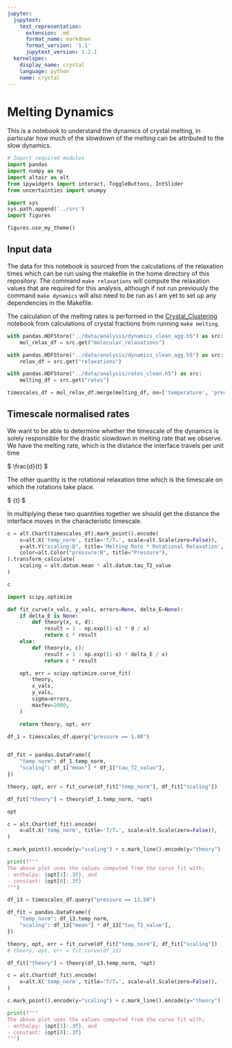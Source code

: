 ```yaml
---
jupyter:
  jupytext:
    text_representation:
      extension: .md
      format_name: markdown
      format_version: '1.1'
      jupytext_version: 1.2.1
  kernelspec:
    display_name: crystal
    language: python
    name: crystal
---
```


# Melting Dynamics

This is a notebook to understand the dynamics of crystal melting, in particular how much of the slowdown of the melting can be attributed to the slow dynamics.

```python
# Import required modules
import pandas
import numpy as np
import altair as alt
from ipywidgets import interact, ToggleButtons, IntSlider
from uncertainties import unumpy

import sys
sys.path.append('../src')
import figures

figures.use_my_theme()
```

## Input data

The data for this notebook is sourced from the calculations of the relaxation times which can be run using the makefile in the home directory of this repository. The command `make relaxations` will compute the relaxation values that are required for this analysis, although if not run previously the command `make dynamics` will also need to be run as I am yet to set up any dependencies in the Makefile.

The calculation of the melting rates is performed in the [Crystal_Clustering](Crystal_Clustering.ipynb) notebook from calculations of crystal fractions from running `make melting`.

```python
with pandas.HDFStore("../data/analysis/dynamics_clean_agg.h5") as src:
    mol_relax_df = src.get("molecular_relaxations")

with pandas.HDFStore("../data/analysis/dynamics_clean_agg.h5") as src:
    relax_df = src.get("relaxations")

with pandas.HDFStore("../data/analysis/rates_clean.h5") as src:
    melting_df = src.get("rates")

timescales_df = mol_relax_df.merge(melting_df, on=['temperature', 'pressure'])
```

## Timescale normalised rates

We want to be able to determine whether the timescale of the dynamics
is solely responsible for the drastic slowdown in melting rate that we observe.
We have the melting rate,
which is the distance the interface travels per unit time

$ \frac{d}{t} $

The other quantity is the rotational relaxation time
which is the timescale on which the rotations take place.

$ {t} $

In multiplying these two quantities together
we should get the distance the interface moves
in the characteristic timescale.

```python
c = alt.Chart(timescales_df).mark_point().encode(
    x=alt.X('temp_norm', title='T/Tₘ', scale=alt.Scale(zero=False)),
    y=alt.Y("scaling:Q", title='Melting Rate * Rotational Relaxation', axis=alt.Axis(format='e')),
    color=alt.Color("pressure:N", title="Pressure"),
).transform_calculate(
    scaling = alt.datum.mean * alt.datum.tau_T2_value
)

c
```

```python
import scipy.optimize
```

```python
def fit_curve(x_vals, y_vals, errors=None, delta_E=None):
    if delta_E is None:
        def theory(x, c, d):
            result = 1 - np.exp((1-x) * d / x)
            return c * result
    else:
        def theory(x, c):
            result = 1 - np.exp((1-x) * delta_E / x)
            return c * result

    opt, err = scipy.optimize.curve_fit(
        theory,
        x_vals,
        y_vals,
        sigma=errors,
        maxfev=2000,
    )

    return theory, opt, err
```

```python
df_1 = timescales_df.query("pressure == 1.00")


df_fit = pandas.DataFrame({
    "temp_norm": df_1.temp_norm,
    "scaling": df_1["mean"] * df_1["tau_T2_value"],
})

theory, opt, err = fit_curve(df_fit["temp_norm"], df_fit["scaling"])

df_fit["theory"] = theory(df_1.temp_norm, *opt)
```

```python
opt
```

```python
c = alt.Chart(df_fit).encode(
    x=alt.X('temp_norm', title='T/Tₘ', scale=alt.Scale(zero=False)),
)

c.mark_point().encode(y="scaling") + c.mark_line().encode(y="theory")
```

```python
print(f"""
The above plot uses the values computed from the curve fit with;
- enthalpy: {opt[1]:.3f}, and
- constant: {opt[0]:.3f}
""")
```

```python
df_13 = timescales_df.query("pressure == 13.50")

df_fit = pandas.DataFrame({
    "temp_norm": df_13.temp_norm,
    "scaling": df_13["mean"] * df_13["tau_T2_value"],
})

theory, opt, err = fit_curve(df_fit["temp_norm"], df_fit["scaling"])
# theory, opt, err = fit_curve(df_13)

df_fit["theory"] = theory(df_13.temp_norm, *opt)
```

```python
c = alt.Chart(df_fit).encode(
    x=alt.X('temp_norm', title='T/Tₘ', scale=alt.Scale(zero=False)),
)

c.mark_point().encode(y="scaling") + c.mark_line().encode(y="theory")
```

```python
print(f"""
The above plot uses the values computed from the curve fit with;
- enthalpy: {opt[1]:.3f}, and
- constant: {opt[0]:.3f}
""")
```

```python

```
